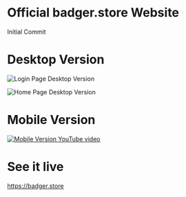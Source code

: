 # Official badger.store Website
Initial Commit

# Desktop Version

![Login Page Desktop Version](https://i.gyazo.com/d274e333e38345a6db33a7b942f6e008.png)

![Home Page Desktop Version](https://i.gyazo.com/493469ea422852335a2608d050a230ac.png)

# Mobile Version

[![Mobile Version YouTube video](https://img.youtube.com/vi/In9L0MPfwUQ/0.jpg)](https://www.youtube.com/watch?v=In9L0MPfwUQ)

# See it live
https://badger.store
